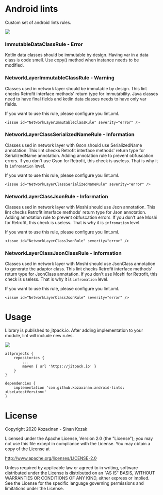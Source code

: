 # Android lints
Custom set of android lints rules.

[![](https://jitpack.io/v/kozaxinan/android-lints.svg)](https://jitpack.io/#kozaxinan/android-lints)

### ImmutableDataClassRule - Error
Kotlin data classes should be immutable by design. Having var in a data class is code smell. Use copy() method when instance needs to be modified.

### NetworkLayerImmutableClassRule - Warning
Classes used in network layer should be immutable by design. This lint checks Retrofit interface methods' return type for immutability. Java classes need to have final fields and kotlin data classes needs to have only var fields.

If you want to use this rule, please configure you lint.xml.
```
<issue id="NetworkLayerImmutableClassRule" severity="error" />
```

### NetworkLayerClassSerializedNameRule - Information
Classes used in network layer with Gson should use SerializedName annotation. This lint checks Retrofit interface methods' return type for SerializedName annotation. Adding annotation rule to prevent obfuscation errors. If you don't use Gson for Retrofit, this check is useless. That is why it is `infromation` level. 

If you want to use this rule, please configure you lint.xml. 
```
<issue id="NetworkLayerClassSerializedNameRule" severity="error" />
```

### NetworkLayerClassJsonRule - Information
Classes used in network layer with Moshi should use Json annotation. This lint checks Retrofit interface methods' return type for Json annotation. Adding annotation rule to prevent obfuscation errors. If you don't use Moshi for Retrofit, this check is useless. That is why it is `infromation` level. 

If you want to use this rule, please configure you lint.xml. 
```
<issue id="NetworkLayerClassJsonRule" severity="error" />
```

### NetworkLayerClassJsonClassRule - Information
Classes used in network layer with Moshi should use JsonClass annotation to generate the adaptor class. This lint checks Retrofit interface methods' return type for JsonClass annotation. If you don't use Moshi for Retrofit, this check is useless. That is why it is `infromation` level. 

If you want to use this rule, please configure you lint.xml. 
```
<issue id="NetworkLayerClassJsonRule" severity="error" />
```

# Usage
Library is published to jitpack.io. After adding implementation to your module, lint will include new rules. 

[![](https://jitpack.io/v/kozaxinan/android-lints.svg)](https://jitpack.io/#kozaxinan/android-lints)

```
allprojects {
    repositories {
        ...
        maven { url 'https://jitpack.io' }
    }
}

dependencies {
    implementation 'com.github.kozaxinan:android-lints:<UseLatestVersion>'
}
```

# License

Copyright 2020 Kozaxinan - Sinan Kozak

Licensed under the Apache License, Version 2.0 (the "License");
you may not use this file except in compliance with the License.
You may obtain a copy of the License at

   http://www.apache.org/licenses/LICENSE-2.0

Unless required by applicable law or agreed to in writing, software
distributed under the License is distributed on an "AS IS" BASIS,
WITHOUT WARRANTIES OR CONDITIONS OF ANY KIND, either express or implied.
See the License for the specific language governing permissions and
limitations under the License.

